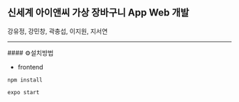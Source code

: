 ## 신세계 아이앤씨 가상 장바구니 App Web 개발

강유정, 강민창, 곽충섭, 이지원, 지서연
<hr>
#### ⚙설치방법

* frontend
~~~
npm install 

expo start
~~~